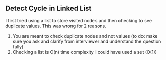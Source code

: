 ## Detect Cycle in Linked List
I first tried using a list to store visited nodes and then checking to see duplicate values. This was wrong for 2 reasons. 
1. You are meant to check duplicate nodes and not values (to do: make sure you ask and clarify from interviewer and understand the question fully)
2. Checking a list is O(n) time complexity I could have used a set (O(1))


